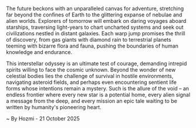 
The future beckons with an unparalleled canvas for adventure, stretching far beyond the confines of Earth to the glittering expanse of nebulae and alien worlds. Explorers of tomorrow will embark on daring voyages aboard starships, traversing light-years to chart uncharted systems and seek out civilizations nestled in distant galaxies. Each warp jump promises the thrill of discovery, from gas giants with diamond rain to terrestrial planets teeming with bizarre flora and fauna, pushing the boundaries of human knowledge and endurance.

This interstellar odyssey is an ultimate test of courage, demanding intrepid spirits willing to face the cosmic unknown. Beyond the wonder of new celestial bodies lies the challenge of survival in hostile environments, navigating asteroid fields, and perhaps even encountering sentient life forms whose intentions remain a mystery. Such is the allure of the void – an endless frontier where every new star is a potential home, every alien signal a message from the deep, and every mission an epic tale waiting to be written by humanity's pioneering heart.

~ By Hozmi - 21 October 2025
